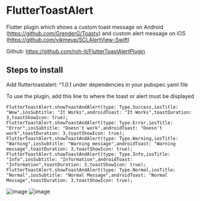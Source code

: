 # FlutterToastAlert

Flutter plugin which shows a custom toast message on Android (https://github.com/GrenderG/Toasty) and custom alert message on iOS (https://github.com/vikmeup/SCLAlertView-Swift)

Github: https://github.com/roh-it/FlutterToastAlertPlugin

## Steps to install

Add fluttertoastalert: ^1.0.1 under dependencies in your pubspec.yaml file

To use the plugin, add this line to where the toast or alert must be displayed

    FlutterToastAlert.showToastAndAlert(type: Type.Success,iosTitle: "Wow",iosSubtitle: "It Works",androidToast: "It Works",toastDuration: 3,toastShowIcon: true);
    FlutterToastAlert.showToastAndAlert(type: Type.Error,iosTitle: "Error",iosSubtitle: "Doesn't work",androidToast: "Doesn't work",toastDuration: 3,toastShowIcon: true);
    FlutterToastAlert.showToastAndAlert(type: Type.Warning,iosTitle: "Warning",iosSubtitle: "Warning message",androidToast: "Warning message",toastDuration: 3,toastShowIcon: true);
    FlutterToastAlert.showToastAndAlert(type: Type.Info,iosTitle: "Info",iosSubtitle: "Information",androidToast: "Information",toastDuration: 3,toastShowIcon: true);
    FlutterToastAlert.showToastAndAlert(type: Type.Normal,iosTitle: "Normal",iosSubtitle: "Normal Message",androidToast: "Normal Message",toastDuration: 3,toastShowIcon: true);




![image](https://user-images.githubusercontent.com/32352599/89412263-62968100-d744-11ea-8218-4b575bfbbb0a.png)
![image](https://user-images.githubusercontent.com/32352599/89412893-75f61c00-d745-11ea-9d15-d2d08ad9788b.png)



